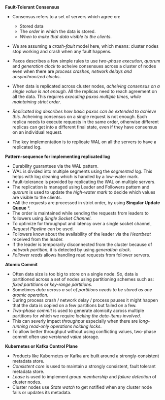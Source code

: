 **Fault-Tolerant Consensus**
* Consensus refers to a set of servers which agree on:
    * Stored data
    * The *order* in which the data is stored.
    * *When to make that data visible to the clients*.

* We are assuming a *crash-fault* model here, which means: cluster nodes stop working and crash when any fault happens.
* Paxos describes a few simple rules to use *two-phase execution*, *quorum* and *generation clock* to acheive consensues across a cluster of nodes even when there are *process crashes, network delays and unsynchronized clocks*.

* When data is replicated across cluster nodes, *acheiving consensus on a single value is not enough*. All the replicas need to reach agreement on all the data. This requires *executing paxos multiple times, while maintaining strict order*.
* *Replicated log describes how basic paxos can be extended to achieve this.* Acheiving consensus on a single request is not enough. Each replica needs to execute requests in the same order, otherwise different replicas can get into a different final state, even if they have consensus on an individual request.
* The key implementation is to replicate WAL on all the servers to have a replicated log.


**Pattern-sequence for implementing replicated log**
* Durability guarantees via the WAL pattern.
* WAL is divided into multiple segments using the *segmented log*. This helps with log cleaning which is handled by a low-water mark.
* Fault-tolerance is provided by replicating the WAL on multiple servers.
* The replication is managed using Leader and Followers pattern and *quorum* is used to update the *high-water mark* to decide which values are visible to the clients.
* *All the requests are processed in strict order, by using **Singular Update Queue** *.
* The order is maintained while sending the requests from leaders to followers using *Single Socket Channel*.
* To optimize for throughput and latency over a single socket channel, *Request Pipeline* can be used.
* Followers know about the availability of the leader via the *Heartbeat* received from the leader. 
* If the leader is temporarily disconnected from the cluster because of *network partition*, it is detected by using *generation clock*. 
* *Follower reads* allows handling read requests from follower servers.

**Atomic Commit**
* Often data size is too big to store on a single node. So, data is partitioned across a set of nodes using partitioning schemes such as: *fixed partitions* or *key-range partitions*.
* Sometimes *data across a set of partitions needs to be stored as one atomic operation.*
* During process crash / network delay / process pauses it might happen that the data is copied on a few partitions but failed on a few.
* *Two-phase commit* is used to generate atomicity across multiple partitions for which we require *locking the data-items involved*.
* This can severly impact *throughput* especially when there are *long-running read-only operations holding locks*.
* To allow better throughput without using conflicting values, two-phase commit often use *versioned value* storage.

**Kubernetes or Kafka Control Plane**
* Products like Kubernetes or Kafka are built around a strongly-consistent metadata store.
* *Consistent core* is used to maintain a strongly consistent, fault tolerant metadata store.
* *Lease* is used to implement *group membership* and *failure detection* of cluster nodes.
* Cluster nodes use *State watch* to get notified when any cluster node fails or updates its metadata.